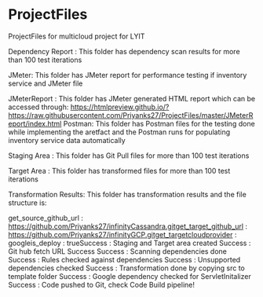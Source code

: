 # ProjectFiles
ProjectFiles for multicloud project for LYIT

Dependency Report : This folder has dependency scan results for more than 100 test iterations

JMeter: This folder has JMeter report for performance testing if inventory service and JMeter file

JMeterReport : This folder has JMeter generated HTML report which can be accessed through: 
		https://htmlpreview.github.io/?https://raw.githubusercontent.com/Priyanks27/ProjectFiles/master/JMeterReport/index.html
Postman: This folder has Postman files for the testing done while implementing the aretfact and the Postman runs for populating inventory service data automatically

Staging Area : This folder has Git Pull files for more than 100 test iterations

Target Area : This folder has transformed files for more than 100 test iterations

Transformation Results: This folder has transformation results and the file structure is: 

get_source_github_url : https://github.com/Priyanks27/infinityCassandra.gitget_target_github_url : https://github.com/Priyanks27/infinityGCP.gitget_targetcloudprovider :  googleis_deploy :  trueSuccess : Staging and Target area created
Success : Git hub fetch URL Success
Success : Scanning dependencies done
Success : Rules checked against dependencies
Success : Unsupported dependencies checked
Success : Transformation done by copying src to template folder
Success : Google dependency checked for ServletInitalizer
Success : Code pushed to Git, check Code Build pipeline!
